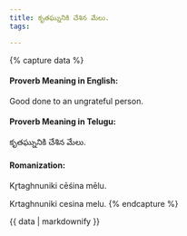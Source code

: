```yaml
---
title: కృతఘ్నునికి చేశిన మేలు.
tags:

---
```


{% capture data %}
#### Proverb Meaning in English:
Good done to an ungrateful person.

#### Proverb Meaning in Telugu:
కృతఘ్నునికి చేశిన మేలు.

#### Romanization:
Kr̥taghnuniki cēśina mēlu.

Krtaghnuniki cesina melu.
{% endcapture %}

{{ data | markdownify }}

